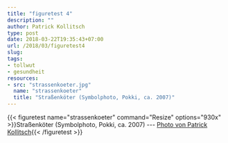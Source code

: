 ```yaml
---
title: "figuretest 4"
description: ""
author: Patrick Kollitsch
type: post
date: 2018-03-22T19:35:43+07:00
url: /2018/03/figuretest4
slug:
tags:
- tollwut
- gesundheit
resources:
- src: "strassenkoeter.jpg"
  name: "strassenkoeter"
  title: "Straßenköter (Symbolphoto, Pokki, ca. 2007)"
---
```


{{< figuretest name="strassenkoeter" command="Resize" options="930x" >}}Straßenköter (Symbolphoto, Pokki, ca. 2007) --- <a href="https://samui-samui.de/">Photo von Patrick Kollitsch</a>{{< /figuretest >}}